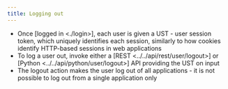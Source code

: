 ```yaml
---
title: Logging out
---
```


-   Once [logged in \<./login\>], each user is given a UST - user session token, which uniquely identifies each session,
    similarly to how cookies identify HTTP-based sessions in web applications
-   To log a user out, invoke either a
    [REST \<../../api/rest/user/logout\>]
    or
    [Python \<../../api/python/user/logout\>]
    API providing the UST on input
-   The logout action makes the user log out of all applications - it is not possible to log out from a single application only
